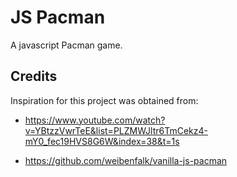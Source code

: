# JS Pacman

A javascript Pacman game.

## Credits

Inspiration for this project was obtained from:

- https://www.youtube.com/watch?v=YBtzzVwrTeE&list=PLZMWJltr6TmCekz4-mY0_fec19HVS8G6W&index=38&t=1s

- https://github.com/weibenfalk/vanilla-js-pacman

